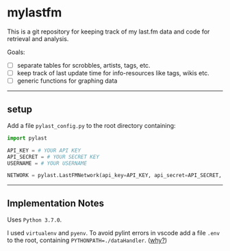 # mylastfm

This is a git repository for keeping track of my last.fm data and code for retrieval and analysis.

Goals:
- [ ] separate tables for scrobbles, artists, tags, etc.
- [ ] keep track of last update time for info-resources like tags, wikis etc.
- [ ] generic functions for graphing data

---

## setup

Add a file `pylast_config.py` to the root directory containing: 

```python
import pylast

API_KEY = # YOUR API KEY
API_SECRET = # YOUR SECRET KEY
USERNAME = # YOUR USERNAME

NETWORK = pylast.LastFMNetwork(api_key=API_KEY, api_secret=API_SECRET, username=USERNAME)
```

---

## Implementation Notes

Uses `Python 3.7.0`.

I used `virtualenv` and `pyenv`. To avoid pylint errors in vscode add a file `.env` to the root, containing `PYTHONPATH=./dataHandler`. ([why?](https://stackoverflow.com/questions/48973742/proper-relative-imports-unable-to-import-module))
